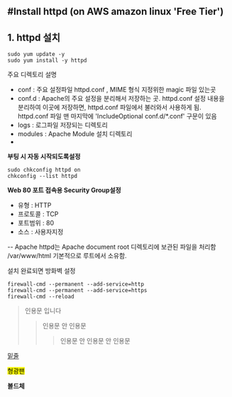 #Install httpd (on AWS amazon linux 'Free Tier')
---
## 1. httpd 설치
```
sudo yum update -y
sudo yum install -y httpd
```

주요 디렉토리 설명
* conf : 주요 설정파일 httpd.conf ,  MIME 형식 지정위한 magic 파일 있는곳
* conf.d : Apache의 주요 설정을 분리해서 저장하는 곳. httpd.conf 설정 내용을 분리하여 이곳에 저장하면, httpd.conf 파일에서 불러와서 사용하게 됨. httpd.conf 파일 맨 마지막에 'IncludeOptional conf.d/*.conf' 구문이 있음
* logs : 로그파일 저장되는 디렉토리
* modules : Apache Module 설치 디렉토리
* 

**부팅 시 자동 시작되도록설정**
```
sudo chkconfig httpd on
chkconfig --list httpd
```

**Web 80 포트 접속용 Security Group설정**
* 유형 : HTTP
* 프로토콜 : TCP
* 포트범위 : 80
* 소스 : 사용자지정

-- Apache httpd는 Apache document root 디렉토리에 보관된 파일을 처리함
/var/www/html
기본적으로 루트에서 소유함.


설치 완료되면 방화벽 설정
```
firewall-cmd --permanent --add-service=http
firewall-cmd --permanent --add-service=https
firewall-cmd --reload
```




> 인용문 입니다
>> 인용문 안 인용문
>>> 인용문 안 인용문 안 인용문

<u> 밑줄 </u>

<mark>형광팬</mark>

**볼드체**
